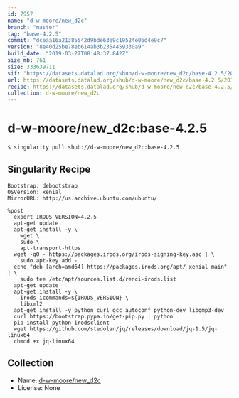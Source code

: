```yaml
---
id: 7957
name: "d-w-moore/new_d2c"
branch: "master"
tag: "base-4.2.5"
commit: "dceaa16a21385542d9bde63e9c19524e06d4e9c7"
version: "8e40d25be78eb614ab3b2354459330a9"
build_date: "2019-03-27T08:48:37.842Z"
size_mb: 761
size: 333639711
sif: "https://datasets.datalad.org/shub/d-w-moore/new_d2c/base-4.2.5/2019-03-27-dceaa16a-8e40d25b/8e40d25be78eb614ab3b2354459330a9.simg"
url: https://datasets.datalad.org/shub/d-w-moore/new_d2c/base-4.2.5/2019-03-27-dceaa16a-8e40d25b/
recipe: https://datasets.datalad.org/shub/d-w-moore/new_d2c/base-4.2.5/2019-03-27-dceaa16a-8e40d25b/Singularity
collection: d-w-moore/new_d2c
---
```


# d-w-moore/new_d2c:base-4.2.5

```bash
$ singularity pull shub://d-w-moore/new_d2c:base-4.2.5
```

## Singularity Recipe

```singularity
Bootstrap: debootstrap
OSVersion: xenial
MirrorURL: http://us.archive.ubuntu.com/ubuntu/

%post
  export IRODS_VERSION=4.2.5
  apt-get update
  apt-get install -y \
    wget \
    sudo \
    apt-transport-https
  wget -qO - https://packages.irods.org/irods-signing-key.asc | \
    sudo apt-key add -
  echo "deb [arch=amd64] https://packages.irods.org/apt/ xenial main" | \
    sudo tee /etc/apt/sources.list.d/renci-irods.list
  apt-get update
  apt-get install -y \
    irods-icommands=${IRODS_VERSION} \
    libxml2
  apt-get install -y python curl gcc autoconf python-dev libgmp3-dev
  curl https://bootstrap.pypa.io/get-pip.py | python
  pip install python-irodsclient
  wget https://github.com/stedolan/jq/releases/download/jq-1.5/jq-linux64
  chmod +x jq-linux64
```

## Collection

 - Name: [d-w-moore/new_d2c](https://github.com/d-w-moore/new_d2c)
 - License: None

